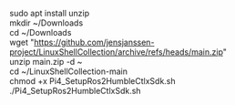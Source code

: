sudo apt install unzip \
mkdir ~/Downloads \
cd ~/Downloads \
wget "https://github.com/jensjanssen-project/LinuxShellCollection/archive/refs/heads/main.zip" \
unzip main.zip -d ~ \
cd ~/LinuxShellCollection-main \
chmod +x Pi4_SetupRos2HumbleCtlxSdk.sh \
./Pi4_SetupRos2HumbleCtlxSdk.sh